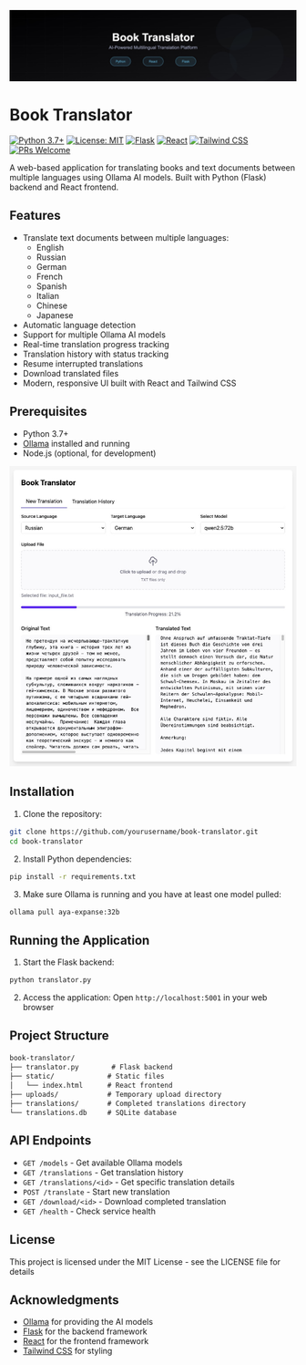 ![Book Translator](https://raw.githubusercontent.com/KazKozDev/book-translator/main/banner.jpg)

# Book Translator

[![Python 3.7+](https://img.shields.io/badge/python-3.7+-blue.svg)](https://www.python.org/downloads/)
[![License: MIT](https://img.shields.io/badge/License-MIT-yellow.svg)](https://opensource.org/licenses/MIT)
[![Flask](https://img.shields.io/badge/flask-%23000.svg?style=flat&logo=flask&logoColor=white)](https://flask.palletsprojects.com/)
[![React](https://img.shields.io/badge/react-%2320232a.svg?style=flat&logo=react&logoColor=%2361DAFB)](https://reactjs.org/)
[![Tailwind CSS](https://img.shields.io/badge/tailwindcss-%2338B2AC.svg?style=flat&logo=tailwind-css&logoColor=white)](https://tailwindcss.com/)
[![PRs Welcome](https://img.shields.io/badge/PRs-welcome-brightgreen.svg)](http://makeapullrequest.com)

A web-based application for translating books and text documents between multiple languages using Ollama AI models. Built with Python (Flask) backend and React frontend.

## Features

- Translate text documents between multiple languages:
  - English
  - Russian
  - German
  - French
  - Spanish
  - Italian
  - Chinese
  - Japanese
- Automatic language detection
- Support for multiple Ollama AI models
- Real-time translation progress tracking
- Translation history with status tracking
- Resume interrupted translations
- Download translated files
- Modern, responsive UI built with React and Tailwind CSS

## Prerequisites

- Python 3.7+
- [Ollama](https://ollama.ai/) installed and running
- Node.js (optional, for development)

![Book Translator](https://raw.githubusercontent.com/KazKozDev/book-translator/main/demo.jpg)

## Installation

1. Clone the repository:
```bash
git clone https://github.com/yourusername/book-translator.git
cd book-translator
```

2. Install Python dependencies:
```bash
pip install -r requirements.txt
```

3. Make sure Ollama is running and you have at least one model pulled:
```bash
ollama pull aya-expanse:32b
```

## Running the Application

1. Start the Flask backend:
```bash
python translator.py
```

2. Access the application:
Open `http://localhost:5001` in your web browser

## Project Structure

```
book-translator/
├── translator.py        # Flask backend
├── static/             # Static files
│   └── index.html      # React frontend
├── uploads/            # Temporary upload directory
├── translations/       # Completed translations directory
└── translations.db     # SQLite database
```

## API Endpoints

- `GET /models` - Get available Ollama models
- `GET /translations` - Get translation history
- `GET /translations/<id>` - Get specific translation details
- `POST /translate` - Start new translation
- `GET /download/<id>` - Download completed translation
- `GET /health` - Check service health

## License

This project is licensed under the MIT License - see the LICENSE file for details

## Acknowledgments

- [Ollama](https://ollama.ai/) for providing the AI models
- [Flask](https://flask.palletsprojects.com/) for the backend framework
- [React](https://reactjs.org/) for the frontend framework
- [Tailwind CSS](https://tailwindcss.com/) for styling
